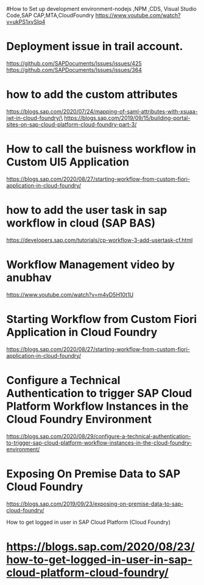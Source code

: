 #How to Set up development environment-nodejs ,NPM ,CDS, Visual Studio Code,SAP CAP,MTA,CloudFoundry
https://www.youtube.com/watch?v=ukPS1xySIq4
# Deployment issue in trail account.
https://github.com/SAPDocuments/Issues/issues/425
https://github.com/SAPDocuments/Issues/issues/364

# how to add the custom attributes
https://blogs.sap.com/2020/07/24/mapping-of-saml-attributes-with-xsuaa-jwt-in-cloud-foundry/\
https://blogs.sap.com/2019/09/15/building-portal-sites-on-sap-cloud-platform-cloud-foundry-part-3/

# How to call the buisness workflow in Custom UI5 Application
https://blogs.sap.com/2020/08/27/starting-workflow-from-custom-fiori-application-in-cloud-foundry/
# how to add the user task in sap workflow in cloud (SAP BAS)
https://developers.sap.com/tutorials/cp-workflow-3-add-usertask-cf.html

# Workflow Management video by anubhav
https://www.youtube.com/watch?v=m4vD5H10t1U

# Starting Workflow from Custom Fiori Application in Cloud Foundry
https://blogs.sap.com/2020/08/27/starting-workflow-from-custom-fiori-application-in-cloud-foundry/
# Configure a Technical Authentication to trigger SAP Cloud Platform Workflow Instances in the Cloud Foundry Environment
https://blogs.sap.com/2020/08/29/configure-a-technical-authentication-to-trigger-sap-cloud-platform-workflow-instances-in-the-cloud-foundry-environment/

# Exposing On Premise Data to SAP Cloud Foundry
https://blogs.sap.com/2019/09/23/exposing-on-premise-data-to-sap-cloud-foundry/

 How to get logged in user in SAP Cloud Platform (Cloud Foundry)
# https://blogs.sap.com/2020/08/23/how-to-get-logged-in-user-in-sap-cloud-platform-cloud-foundry/
